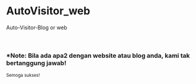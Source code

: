 # AutoVisitor_web
Auto-Visitor-Blog or web
<br><br><br>
<img src="Screenshot from 2020-03-20 13-10-44.png" alt>
<br>
<h3>*Note: Bila ada apa2 dengan website atau blog anda, kami tak bertanggung jawab!</h3>
<small>Semoga sukses!</small>
